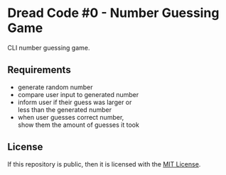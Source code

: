 # Dread Code #0 - Number Guessing Game
CLI number guessing game.

## Requirements
- generate random number
- compare user input to generated number
- inform user if their guess was larger or  
  less than the generated number
- when user guesses correct number,  
  show them the amount of guesses it took

## License
If this repository is public, then
it is licensed with the [MIT License](./LICENSE).
